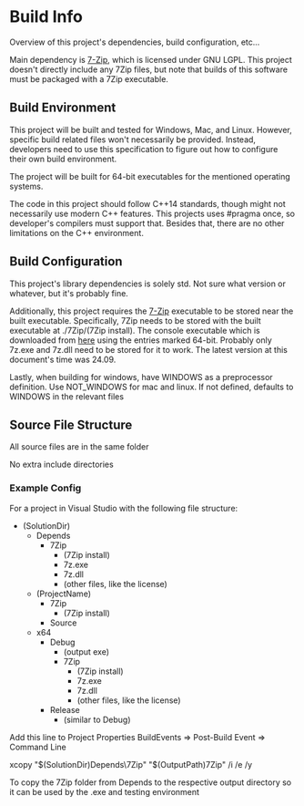 # Build Info
Overview of this project's dependencies, build configuration, etc...

Main dependency is [7-Zip](https://www.7-zip.org), which is licensed under GNU LGPL. This project doesn't directly include any 7Zip files, but note that builds of this software must be packaged with a 7Zip executable.

## Build Environment
This project will be built and tested for Windows, Mac, and Linux. However, specific build related files won't necessarily be provided. Instead, developers need to use this specification to figure out how to configure their own build environment.

The project will be built for 64-bit executables for the mentioned operating systems.

The code in this project should follow C++14 standards, though might not necessarily use modern C++ features. This projects uses \#pragma once, so developer's compilers must support that. Besides that, there are no other limitations on the C++ environment.

## Build Configuration
This project's library dependencies is solely std. Not sure what version or whatever, but it's probably fine.

Additionally, this project requires the [7-Zip](https://www.7-zip.org) executable to be stored near the built executable. Specifically, 7Zip needs to be stored with the built executable at ./7Zip/(7Zip install). The console executable which is downloaded from [here](https://www.7-zip.org/download.html) using the entries marked 64-bit. Probably only 7z.exe and 7z.dll need to be stored for it to work. The latest version at this document's time was 24.09.

Lastly, when building for windows, have WINDOWS as a preprocessor definition. Use NOT_WINDOWS for mac and linux. If not defined, defaults to WINDOWS in the relevant files

## Source File Structure
All source files are in the same folder

No extra include directories

### Example Config
For a project in Visual Studio with the following file structure:<br>
- (SolutionDir)
	- Depends
		- 7Zip
			- (7Zip install)
			- 7z.exe
			- 7z.dll
			- (other files, like the license)
	- (ProjectName)
		- 7Zip
			- (7Zip install)
		- Source
	- x64
		- Debug
			- (output exe)
			- 7Zip
				- (7Zip install)
				- 7z.exe
				- 7z.dll
				- (other files, like the license)
		- Release
			- (similar to Debug)

Add this line to Project Properties BuildEvents => Post-Build Event => Command Line

xcopy "$(SolutionDir)Depends\7Zip" "$(OutputPath)7Zip" /i /e /y

To copy the 7Zip folder from Depends to the respective output directory so it can be used by the .exe and testing environment